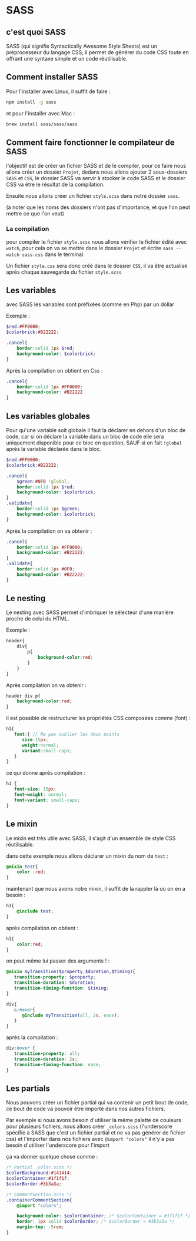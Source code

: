 # SASS

## c'est quoi SASS 

SASS (qui signifie Syntactically Awesome Style Sheets) est un préprocesseur du langage CSS, il permet de générer du code CSS toute en offrant 
une syntaxe simple et un code réutilisable.

## Comment installer SASS

Pour l'installer avec Linux, il suffit de faire :
```bash
npm install -g sass
```

et pour l'installer avec Mac : 
```bash
brew install sass/sass/sass
```

## Comment faire fonctionner le compilateur de SASS 

l'objectif est de créer un fichier SASS et de le compiler, pour ce faire nous allons créer un dossier `Projet`, dedans nous allons
ajouter 2 sous-dossiers `SASS` et `CSS`, le dossier SASS va servir à stocker le code SASS et le dossier CSS va être le résultat de la compilation.

Ensuite nous allons créer un fichier `style.scss` dans notre dossier `sass`.

(à noter que les noms des dossiers n'ont pas d'importance, et que l'on peut mettre ce que l'on veut)

### La compilation  

pour compiler le fichier `style.scss` nous allons vérifier le fichier édité avec `watch`, pour cela on va se mettre dans le dossier `Projet`
et écrire `sass --watch sass:css` dans le terminal.

Un fichier `style.css` sera donc créé dans le dossier `CSS`, il va être actualisé après chaque sauvegarde du fichier `style.scss`

## Les variables 

avec SASS les variables sont préfixées (comme en Php) par un dollar 

Exemple : 

```scss
$red:#FF0000;
$colorbrick:#B22222;

.cancel{
    border:solid 1px $red;
    background-color: $colorbrick;
}
```
Après la compilation on obtient en Css : 
```css
.cancel{
    border:solid 1px #FF0000;
    background-color: #B22222
}
```

## Les variables globales 

Pour qu'une variable soit globale il faut la déclarer en dehors d'un bloc de code, car si on déclare la variable dans un bloc de code
elle sera uniquement disponible pour ce bloc en question, SAUF si on fait `!global` après la variable déclarée dans le bloc.
```scss
$red:#FF0000;
$colorbrick:#B22222;

.cancel{
    $green:#0F0 !global;
    border:solid 1px $red;
    background-color: $colorbrick;
}
.validate{
    border:solid 1px $green;
    background-color: $colorbrick; 
}
```

Après la compilation on va obtenir : 
```css
.cancel{
    border:solid 1px #FF0000;
    background-color: #B22222;
}
.validate{
    border:solid 1px #0F0;
    background-color: #B22222; 
}
```

## Le nesting

Le nesting avec SASS permet d'imbriquer le sélecteur d'une manière proche de celui du HTML.

Exemple : 
```scss
header{ 
    div{   
        p{
            background-color:red;
        }
    }
}
```

Après compilation on va obtenir : 

```css
header div p{
    background-color:red;
}
```
il est possible de restructurer les propriétés CSS composées comme (font) :
```scss
h1{
   font:{ // Ne pas oublier les deux points
      size:15px;
      weight:normal;
      variant:small-caps;
   }
} 
```
ce qui donne après compilation : 

```css
h1 {
   font-size: 15px;
   font-weight: normal;
   font-variant: small-caps;
} 
```

## Le mixin 

Le mixin est très utile avec SASS, il s'agit d'un ensemble de style CSS réutilisable.

dans cette exemple nous allons déclarer un mixin du nom de `test` : 
```scss
@mixin test{
    color :red;
}
```

maintenant que nous avons notre mixin, il suffit de la rappler là où on en a besoin :
```scss
h1{
    @include test;
}
```

après compilation on obtient : 
```css
h1{
    color:red;
}
```

on peut même lui passer des arguments ! :

```scss
@mixin myTransition($property,$duration,$timing){
   transition-property: $property;
   transition-duration: $duration;
   transition-timing-function: $timing;
}

div{
   &:hover{
      @include myTransition(all, 2s, ease);
   }
} 
```
après la compilation : 
```css
div:hover {
   transition-property: all;
   transition-duration: 2s;
   transition-timing-function: ease;
} 
```

## Les partials

Nous pouvons créer un fichier partial qui va contenir un petit bout de code, ce bout de code va pouvoir être importé dans nos autres fichiers. 

Par exemple si nous avons besoin d'utiliser la même palette de couleurs pour plusieurs fichiers, nous allons créer `_colors.scss`
(l'underscore spécifie à SASS que c'est un fichier partial et ne va pas générer de fichier css)
et l'importer dans nos fichiers avec `@import "colors"` il n'y a pas besoin d'utiliser l'underscore pour l'import

ça va donner quelque chose comme : 
```scss
/* Partial _color.scss */
$colorBackground:#141414;
$colorContainer:#1f1f1f;
$colorBorder:#3b3a3a;
```

```scss
/* commentSection.scss */
.containerCommentSection{
    @import "colors";

    background-color: $colorContainer; /* $colorContainer = #1f1f1f */
    border: 1px solid $colorBorder; /* $colorBorder = #3b3a3a */
    margin-top: .5rem;
}
```